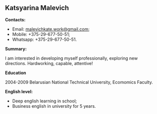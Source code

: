 ## Katsyarina Malevich

**Contacts:**
* Email: malevichkate.work@gmail.com;
* Mobile: +375-29-677-50-51;
* Whatsapp: +375-29-677-50-51.

**Summary:**

I am interested in developing myself professionally, exploring new directions.
Hardworking, capable, attentive!

**Education**

2004-2009 
Belarusian National Technical University, Ecomomics Faculty.

**English level:**
* Deep english learning in school;
* Business english in university for 5 years.
